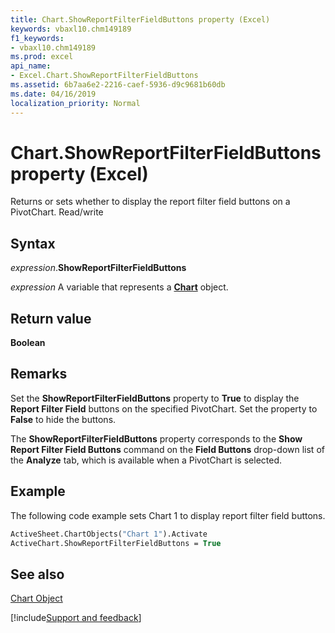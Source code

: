 ```yaml
---
title: Chart.ShowReportFilterFieldButtons property (Excel)
keywords: vbaxl10.chm149189
f1_keywords:
- vbaxl10.chm149189
ms.prod: excel
api_name:
- Excel.Chart.ShowReportFilterFieldButtons
ms.assetid: 6b7aa6e2-2216-caef-5936-d9c9681b60db
ms.date: 04/16/2019
localization_priority: Normal
---
```



# Chart.ShowReportFilterFieldButtons property (Excel)

Returns or sets whether to display the report filter field buttons on a PivotChart. Read/write


## Syntax

_expression_.**ShowReportFilterFieldButtons**

_expression_ A variable that represents a **[Chart](Excel.Chart(object).md)** object.


## Return value

 **Boolean**


## Remarks

Set the  **ShowReportFilterFieldButtons** property to **True** to display the **Report Filter Field** buttons on the specified PivotChart. Set the property to **False** to hide the buttons.

The  **ShowReportFilterFieldButtons** property corresponds to the **Show Report Filter Field Buttons** command on the **Field Buttons** drop-down list of the **Analyze** tab, which is available when a PivotChart is selected.


## Example

The following code example sets Chart 1 to display report filter field buttons.


```vb
ActiveSheet.ChartObjects("Chart 1").Activate 
ActiveChart.ShowReportFilterFieldButtons = True
```


## See also


[Chart Object](Excel.Chart(object).md)

[!include[Support and feedback](~/includes/feedback-boilerplate.md)]